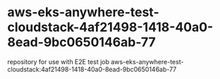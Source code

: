 # aws-eks-anywhere-test-cloudstack-4af21498-1418-40a0-8ead-9bc0650146ab-77
repository for use with E2E test job aws-eks-anywhere-test-cloudstack:4af21498-1418-40a0-8ead-9bc0650146ab-77
